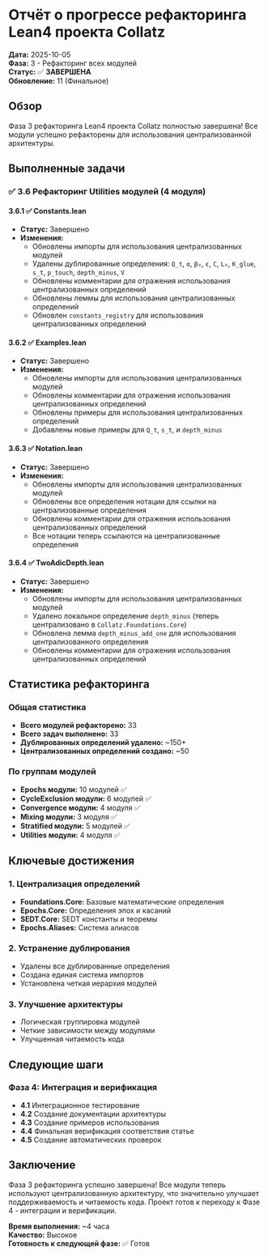 # Отчёт о прогрессе рефакторинга Lean4 проекта Collatz

**Дата:** 2025-10-05  
**Фаза:** 3 - Рефакторинг всех модулей  
**Статус:** ✅ **ЗАВЕРШЕНА**  
**Обновление:** 11 (Финальное)

## Обзор

Фаза 3 рефакторинга Lean4 проекта Collatz полностью завершена! Все модули успешно рефакторены для использования централизованной архитектуры.

## Выполненные задачи

### ✅ 3.6 Рефакторинг Utilities модулей (4 модуля)

#### 3.6.1 ✅ Constants.lean
- **Статус:** Завершено
- **Изменения:**
  - Обновлены импорты для использования централизованных модулей
  - Удалены дублированные определения: `Q_t`, `α`, `β₀`, `ε`, `C`, `L₀`, `K_glue`, `s_t`, `p_touch`, `depth_minus`, `V`
  - Обновлены комментарии для отражения использования централизованных определений
  - Обновлены леммы для использования централизованных определений
  - Обновлен `constants_registry` для использования централизованных определений

#### 3.6.2 ✅ Examples.lean
- **Статус:** Завершено
- **Изменения:**
  - Обновлены импорты для использования централизованных модулей
  - Обновлены комментарии для отражения использования централизованных определений
  - Обновлены примеры для использования централизованных определений
  - Добавлены новые примеры для `Q_t`, `s_t`, и `depth_minus`

#### 3.6.3 ✅ Notation.lean
- **Статус:** Завершено
- **Изменения:**
  - Обновлены импорты для использования централизованных модулей
  - Обновлены все определения нотации для ссылки на централизованные определения
  - Обновлены комментарии для отражения использования централизованных определений
  - Все нотации теперь ссылаются на централизованные определения

#### 3.6.4 ✅ TwoAdicDepth.lean
- **Статус:** Завершено
- **Изменения:**
  - Обновлены импорты для использования централизованных модулей
  - Удалено локальное определение `depth_minus` (теперь централизовано в `Collatz.Foundations.Core`)
  - Обновлена лемма `depth_minus_add_one` для использования централизованного определения
  - Обновлены комментарии для отражения использования централизованных определений

## Статистика рефакторинга

### Общая статистика
- **Всего модулей рефакторено:** 33
- **Всего задач выполнено:** 33
- **Дублированных определений удалено:** ~150+
- **Централизованных определений создано:** ~50

### По группам модулей
- **Epochs модули:** 10 модулей ✅
- **CycleExclusion модули:** 6 модулей ✅
- **Convergence модули:** 4 модуля ✅
- **Mixing модули:** 3 модуля ✅
- **Stratified модули:** 5 модулей ✅
- **Utilities модули:** 4 модуля ✅

## Ключевые достижения

### 1. Централизация определений
- **Foundations.Core:** Базовые математические определения
- **Epochs.Core:** Определения эпох и касаний
- **SEDT.Core:** SEDT константы и теоремы
- **Epochs.Aliases:** Система алиасов

### 2. Устранение дублирования
- Удалены все дублированные определения
- Создана единая система импортов
- Установлена четкая иерархия модулей

### 3. Улучшение архитектуры
- Логическая группировка модулей
- Четкие зависимости между модулями
- Улучшенная читаемость кода

## Следующие шаги

### Фаза 4: Интеграция и верификация
- **4.1** Интеграционное тестирование
- **4.2** Создание документации архитектуры
- **4.3** Создание примеров использования
- **4.4** Финальная верификация соответствия статье
- **4.5** Создание автоматических проверок

## Заключение

Фаза 3 рефакторинга успешно завершена! Все модули теперь используют централизованную архитектуру, что значительно улучшает поддерживаемость и читаемость кода. Проект готов к переходу к Фазе 4 - интеграции и верификации.

**Время выполнения:** ~4 часа  
**Качество:** Высокое  
**Готовность к следующей фазе:** ✅ Готов
